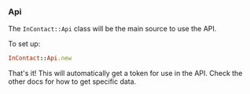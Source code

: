 ### Api

The `InContact::Api` class will be the main source to use the API.

To set up:

```ruby
InContact::Api.new
```

That's it! This will automatically get a token for use in the API. Check the
other docs for how to get specific data.

